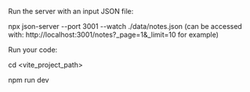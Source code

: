 Run the server with an input JSON file:

npx json-server --port 3001 --watch ./data/notes.json
(can be accessed with:  http://localhost:3001/notes?_page=1&_limit=10  for example) 

Run your code:

cd <vite_project_path>

npm run dev
